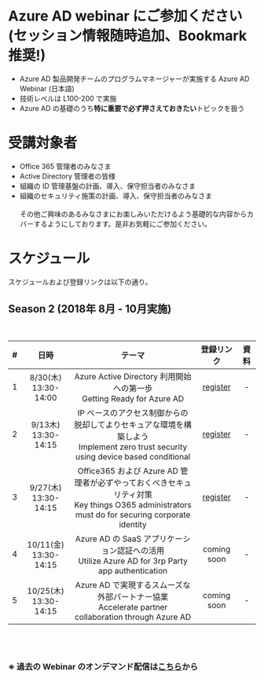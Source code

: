 # Azure AD webinar にご参加ください <br>(セッション情報随時追加、Bookmark 推奨!)
- Azure AD 製品開発チームのプログラムマネージャーが実施する Azure AD Webinar (日本語)
- 技術レベルは L100-200 で実施
- Azure AD の基礎のうち**特に重要で必ず押さえておきたい**トピックを扱う

# 受講対象者
- Office 365 管理者のみなさま
- Active Directory 管理者の皆様
- 組織の ID 管理基盤の計画、導入、保守担当者のみなさま
- 組織のセキュリティ施策の計画、導入、保守担当者のみなさま
<br><br>
その他ご興味のあるみなさまにお楽しみいただけるよう基礎的な内容からカバーするようにしております。是非お気軽にご参加ください。 

# スケジュール
スケジュールおよび登録リンクは以下の通り。<br>


## Season 2 (2018年 8月 - 10月実施)
<br>

| # |           日時          |                                                                     テーマ                                                                     |                                                                登録リンク                                                               |資料|
|:-:|:-----------------------------:|:-------------------------------------------------------------------------------------------------------------------------------------------------------------:|:---------------------------------------------------------------------------------------------------------------------------------------:|:-:|
| 1 | 8/30(木)<br>13:30-14:00 | Azure Active Directory 利用開始への第一歩<br>Getting Ready for Azure AD                                             | [register](https://resources.office.com/ja-jp-landing-CO-M365-AWR-WBNR-FY19-08Aug-30-The-first-step-towards-the-start-of-using-Azure-Active-Directory-MCW0008480.html) |-|
| 2 | 9/13木) <br>13:30-14:15 | IP ベースのアクセス制御からの脱却してよりセキュアな環境を構築しよう<br>Implement zero trust security using device based conditional                                             |[register](https://resources.office.com/ja-jp-landing-CO-M365-CSD-WBNR-FY19-09Sep-13-To-escape-from-IP-based-access-control-and-build-MCW0008622.html) |-|
| 3 | 9/27(木)<br>13:30-14:15 | Office365 および Azure AD 管理者が必ずやっておくべきセキュリティ対策<br>Key things O365 administrators must do for securing corporate identity |[register](https://resources.office.com/ja-jp-landing-CO-M365-CSD-WBNR-FY19-09Sep-27-Security-measures-that-Office-365-and-Azure-AD-MCW0008623.html) |-|
| 4 | 10/11(金)<br>13:30-14:15  | Azure AD の SaaS アプリケーション認証への活用<br>Utilize Azure AD for 3rp Party app authentication| coming soon |-|
| 5 | 10/25(木)<br>13:30-14:15 | Azure AD で実現するスムーズな外部パートナー協業<br>Accelerate partner collaboration through Azure AD                                           |coming soon |-|

<br><br>

### ※ 過去の Webinar のオンデマンド配信は[こちら](Schedule-old.md)から
